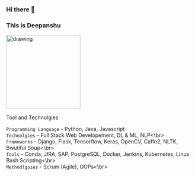 ### Hi there 👋
### This is Deepanshu

<img src="https://octodex.github.com/images/dojocat.jpg" alt="drawing" width="200"/>


Tool and Technolgies

`Programming Language` - Python, Java, Javascript
<br>`Technolgies` - Full Stack Web Developement, DL & ML, NLP<\br>
<br>`Frameworks` - Django, Flask, Tensorflow, Keras, OpenCV, Caffe2, NLTK, Bwutiful Soup<\br>
<br>`Tools` - Conda, JIRA, SAP, PostgreSQL, Docker, Jenkins, Kubernetes, Linus Bash Scripting<\br>
<br>`Methodlgoies` - Scrum (Agile), OOPs<\br>

<!--
**i-am-Dee/i-am-Dee** is a ✨ _special_ ✨ repository because its `README.md` (this file) appears on your GitHub profile.

Here are some ideas to get you started:

- 🔭 I’m currently working on ...
- 🌱 I’m currently learning ...
- 👯 I’m looking to collaborate on ...
- 🤔 I’m looking for help with ...
- 💬 Ask me about ...
- 📫 How to reach me: ...
- 😄 Pronouns: ...
- ⚡ Fun fact: ...
-->
